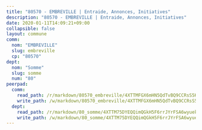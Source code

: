 ```yaml
---
title: "80570 - EMBREVILLE | Entraide, Annonces, Initiatives"
description: "80570 - EMBREVILLE | Entraide, Annonces, Initiatives"
date: 2020-01-11T14:09:21+09:00
collapsible: false
layout: commune
comm:
  nom: "EMBREVILLE"
  slug: embreville
  cp: "80570"
dept:
  nom: "Somme"
  slug: somme
  num: "80"
peerpad:
  comm:
    read_path: /r/markdown/80570_embreville/4XTTMFGX6mHN5QdTvBQ9CCRsS5KSyfShczEK9Ye5bFSRdW3u6
    write_path: /w/markdown/80570_embreville/4XTTMFGX6mHN5QdTvBQ9CCRsS5KSyfShczEK9Ye5bFSRdW3u6-K3TgUVFQubVcEyWkkxGUK4SmzxKjxe9CE23JJW5tFkN3KCeLaNVLVtoet5du2wBciVs1ttY9cYp76udChz9uRhsVGXXTWkr9zaacsq16yCKvmpxP6XQb9Rf2gUi4kmb8ApkMiMj2
  dept:
    read_path: /r/markdown/80_somme/4XTTM75DYEQQimQGkH5F6rrJYrFSA6wyuekdgioEx7v45YjSw
    write_path: /w/markdown/80_somme/4XTTM75DYEQQimQGkH5F6rrJYrFSA6wyuekdgioEx7v45YjSw-K3TgTuB1DbUNHuFo9Fhh6JTUriPx8E5izGkmw9RSNTjUtMFPoZhqqp87szE8th3EytWSHGdhUuQUPjam8aJZh1SdH8pL3ibgUbMdNhU17kjAmSa49LMB2GjXvVwDVurE8mgce3XM
---
```


